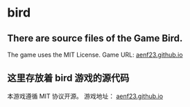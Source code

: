 # bird
## There are source files of the Game Bird.
The game uses the MIT License.
Game URL: <a href="https://aenf23.github.io/">aenf23.github.io</a>

## 这里存放着 bird 游戏的源代码
本游戏遵循 MIT 协议开源。
游戏地址： <a href="https://aenf23.github.io/">aenf23.github.io</a>
